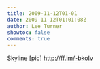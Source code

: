 ```yaml
---
title: 2009-11-12T01-01
date: 2009-11-12T01:01:08Z
author: Lee Turner
showtoc: false
comments: true
---
```


Skyline [pic] http://ff.im/-bkoIv

